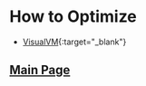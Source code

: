 # How to Optimize

- [VisualVM](https://visualvm.github.io/){:target="\_blank"}

## [**Main Page**](/modpack-dev)
